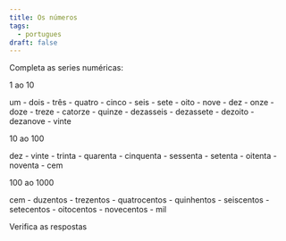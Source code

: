```yaml
---
title: Os números
tags:
  - portugues
draft: false
---
```

Completa as series numéricas:

1 ao 10

um - <e-answer>dois</e-answer> - três - <e-answer>quatro</e-answer> - cinco - <e-answer>seis</e-answer> - sete - <e-answer>oito</e-answer> - nove - <e-answer>dez</e-answer> - onze - <e-answer>doze</e-answer> - treze - <e-answer>catorze</e-answer> - quinze - <e-answer>dezasseis</e-answer> - dezassete - <e-answer>dezoito</e-answer> - dezanove - <e-answer>vinte</e-answer>

10 ao 100

dez - <e-answer>vinte</e-answer> - trinta - <e-answer>quarenta</e-answer> - cinquenta - <e-answer>sessenta</e-answer> - setenta - <e-answer>oitenta</e-answer> - noventa - <e-answer>cem</e-answer>

100 ao 1000

cem - <e-answer>duzentos</e-answer> - trezentos - <e-answer>quatrocentos</e-answer> - quinhentos - <e-answer>seiscentos</e-answer> - setecentos - <e-answer>oitocentos</e-answer> - novecentos - <e-answer>mil</e-answer>

<e-validate>Verifica as respostas</evalidate>